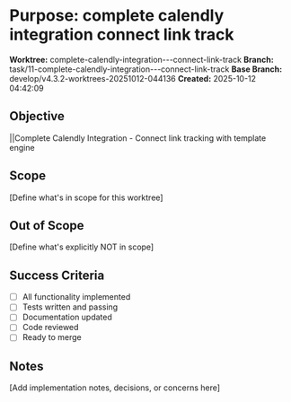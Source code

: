 # Purpose: complete calendly integration   connect link track

**Worktree:** complete-calendly-integration---connect-link-track
**Branch:** task/11-complete-calendly-integration---connect-link-track
**Base Branch:** develop/v4.3.2-worktrees-20251012-044136
**Created:** 2025-10-12 04:42:09

## Objective

||Complete Calendly Integration - Connect link tracking with template engine

## Scope

[Define what's in scope for this worktree]

## Out of Scope

[Define what's explicitly NOT in scope]

## Success Criteria

- [ ] All functionality implemented
- [ ] Tests written and passing
- [ ] Documentation updated
- [ ] Code reviewed
- [ ] Ready to merge

## Notes

[Add implementation notes, decisions, or concerns here]
